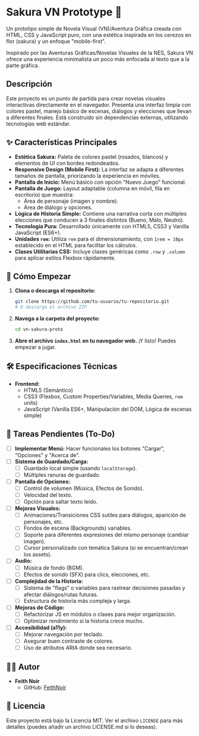 # Sakura VN Prototype 🌸

Un prototipo simple de Novela Visual (VN)/Aventura Gráfica  creada con HTML, CSS y JavaScript puro, con una estética inspirada en los cerezos en flor (sakura) y un enfoque "mobile-first".

Inspirado por las Aventuras Gráficas/Novelas Visuales de la NES, Sakura VN ofrece una experiencia minimalista un poco más enfocada al texto que a la parte gráfica.

## Descripción

Este proyecto es un punto de partida para crear novelas visuales interactivas directamente en el navegador. Presenta una interfaz limpia con colores pastel, manejo básico de escenas, diálogos y elecciones que llevan a diferentes finales. Está construido sin dependencias externas, utilizando tecnologías web estándar.

## ✨ Características Principales

*   **Estética Sakura:** Paleta de colores pastel (rosados, blancos) y elementos de UI con bordes redondeados.
*   **Responsive Design (Mobile First):** La interfaz se adapta a diferentes tamaños de pantalla, priorizando la experiencia en móviles.
*   **Pantalla de Inicio:** Menú básico con opción "Nuevo Juego" funcional.
*   **Pantalla de Juego:** Layout adaptable (columna en móvil, fila en escritorio) que muestra:
    *   Área de personaje (imagen y nombre).
    *   Área de diálogo y opciones.
*   **Lógica de Historia Simple:** Contiene una narrativa corta con múltiples elecciones que conducen a 3 finales distintos (Bueno, Malo, Neutro).
*   **Tecnología Pura:** Desarrollado únicamente con HTML5, CSS3 y Vanilla JavaScript (ES6+).
*   **Unidades `rem`:** Utiliza `rem` para el dimensionamiento, con `1rem = 10px` establecido en el HTML para facilitar los cálculos.
*   **Clases Utilitarias CSS:** Incluye clases genéricas como `.row` y `.column` para aplicar estilos Flexbox rápidamente.

## 🚀 Cómo Empezar

1.  **Clona o descarga el repositorio:**
    ```bash
    git clone https://github.com/tu-usuario/tu-repositorio.git
    # O descarga el archivo ZIP
    ```
2.  **Navega a la carpeta del proyecto:**
    ```bash
    cd vn-sakura-proto
    ```
3.  **Abre el archivo `index.html` en tu navegador web.** ¡Y listo! Puedes empezar a jugar.

## 🛠️ Especificaciones Técnicas

*   **Frontend:**
    *   HTML5 (Semántico)
    *   CSS3 (Flexbox, Custom Properties/Variables, Media Queries, `rem` units)
    *   JavaScript (Vanilla ES6+, Manipulación del DOM, Lógica de escenas simple)

## 📝 Tareas Pendientes (To-Do)

*   [ ] **Implementar Menú:** Hacer funcionales los botones "Cargar", "Opciones" y "Acerca de".
*   [ ] **Sistema de Guardado/Carga:**
    *   [ ] Guardado local simple (usando `localStorage`).
    *   [ ] Múltiples ranuras de guardado.
*   [ ] **Pantalla de Opciones:**
    *   [ ] Control de volumen (Música, Efectos de Sonido).
    *   [ ] Velocidad del texto.
    *   [ ] Opción para saltar texto leído.
*   [ ] **Mejoras Visuales:**
    *   [ ] Animaciones/Transiciones CSS sutiles para diálogos, aparición de personajes, etc.
    *   [ ] Fondos de escena (Backgrounds) variables.
    *   [ ] Soporte para diferentes expresiones del mismo personaje (cambiar imagen).
    *   [ ] Cursor personalizado con temática Sakura (si se encuentran/crean los assets).
*   [ ] **Audio:**
    *   [ ] Música de fondo (BGM).
    *   [ ] Efectos de sonido (SFX) para clics, elecciones, etc.
*   [ ] **Complejidad de la Historia:**
    *   [ ] Sistema de "flags" o variables para rastrear decisiones pasadas y afectar diálogos/rutas futuras.
    *   [ ] Estructura de historia más compleja y larga.
*   [ ] **Mejoras de Código:**
    *   [ ] Refactorizar JS en módulos o clases para mejor organización.
    *   [ ] Optimizar rendimiento si la historia crece mucho.
*   [ ] **Accesibilidad (a11y):**
    *   [ ] Mejorar navegación por teclado.
    *   [ ] Asegurar buen contraste de colores.
    *   [ ] Uso de atributos ARIA donde sea necesario.

## 🧑‍💻 Autor

*   **Feith Noir**
    *   GitHub: [FeithNoir](https://github.com/FeithNoir)

## 📄 Licencia

Este proyecto está bajo la Licencia MIT. Ver el archivo `LICENSE` para más detalles (puedes añadir un archivo LICENSE.md si lo deseas).